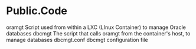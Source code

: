 
Public.Code
===========

oramgt          Script used from within a LXC (LInux Container) to manage Oracle databases
dbcmgt          The script that calls oramgt from the container's host, to manage databases
dbcmgt.conf     dbcmgt configuration file
